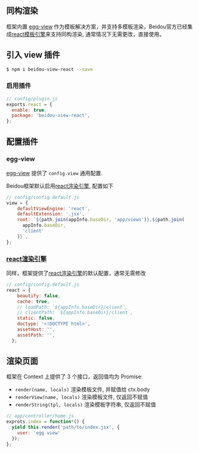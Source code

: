 同构渲染
---

框架内置 [egg-view](https://github.com/eggjs/egg-view) 作为模板解决方案，并支持多模板渲染，Beidou官方已经集成[react模板引擎](https://github.com/alibaba/beidou/tree/master/packages/beidou-view-react)来支持同构渲染, 通常情况下无需更改，直接使用。

## 引入 view 插件

```bash
$ npm i beidou-view-react --save
```

### 启用插件

```js
// config/plugin.js
exports.react = {
  enable: true,
  package: 'beidou-view-react',
};
```

## 配置插件

### egg-view

[egg-view](https://github.com/eggjs/egg-view) 提供了 `config.view` 通用配置.

Beidou框架默认启用[react渲染引擎](https://github.com/alibaba/beidou/tree/master/packages/beidou-view-react), 配置如下

```js
// config/config.default.js
view = {
    defaultViewEngine: 'react',
    defaultExtension: '.jsx',
    root: `${path.join(appInfo.baseDir, 'app/views')},${path.join(
      appInfo.baseDir,
      'client'
    )}`,
};
```

### [react渲染引擎](http://gitlab.alibaba-inc.com/beidou/beidou-plugin-view-react)

同样，框架提供了[react渲染引擎](http://gitlab.alibaba-inc.com/beidou/beidou-plugin-view-react)的默认配置，通常无需修改


```js
// config/config.default.js
react = {
    beautify: false,
    cache: true,
    // loadPath: `${appInfo.baseDir}/client`,
    // clientPath: `${appInfo.baseDir}/client`,
    static: false,
    doctype: '<!DOCTYPE html>',
    assetHost: '',
    assetPath: '',
  };
```

## 渲染页面

框架在 Context 上提供了 3 个接口，返回值均为 Promise:

- `render(name, locals)` 渲染模板文件, 并赋值给 ctx.body
- `renderView(name, locals)` 渲染模板文件, 仅返回不赋值
- `renderString(tpl, locals)` 渲染模板字符串, 仅返回不赋值

```js
// app/controller/home.js  
exprots.index = function*() {  
  yield this.render('path/to/index.jsx', {  
    user: 'egg view'  
  });  
}; 
```
